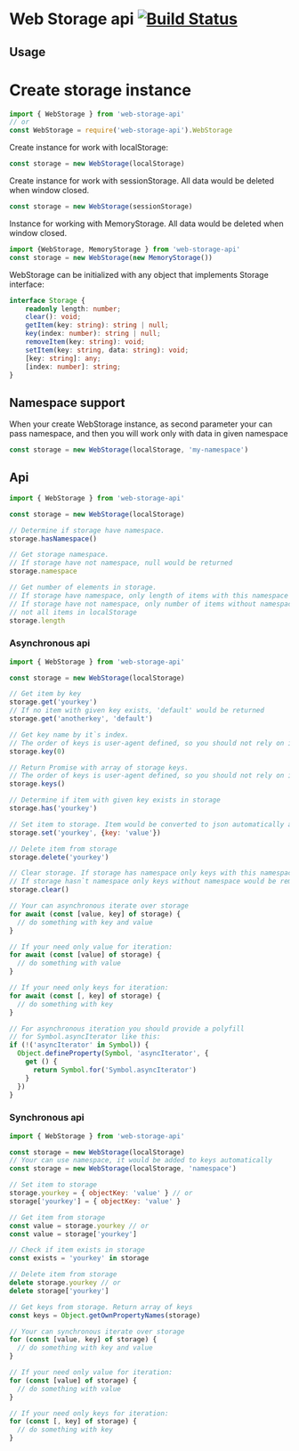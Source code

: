 # Web Storage api [![Build Status](https://travis-ci.org/noldors/web-storage-api.svg?branch=master)](https://travis-ci.org/noldors/web-storage-api)

## Usage

# Create storage instance
```js
import { WebStorage } from 'web-storage-api'
// or
const WebStorage = require('web-storage-api').WebStorage
```

Create instance for work with localStorage:
```js
const storage = new WebStorage(localStorage)
```

Create instance for work with sessionStorage. All data would be deleted when window closed.
```js
const storage = new WebStorage(sessionStorage)
```

Instance for working with MemoryStorage. All data would be deleted when window closed.
```js
import {WebStorage, MemoryStorage } from 'web-storage-api'
const storage = new WebStorage(new MemoryStorage())
```

WebStorage can be initialized with any object that implements Storage interface:
```typescript
interface Storage {
    readonly length: number;
    clear(): void;
    getItem(key: string): string | null;
    key(index: number): string | null;
    removeItem(key: string): void;
    setItem(key: string, data: string): void;
    [key: string]: any;
    [index: number]: string;
}
```

## Namespace support
When your create WebStorage instance, as second parameter your can pass namespace, and then you will work only with data in given namespace
```js
const storage = new WebStorage(localStorage, 'my-namespace')
```

## Api
```js
import { WebStorage } from 'web-storage-api'

const storage = new WebStorage(localStorage)

// Determine if storage have namespace.
storage.hasNamespace()

// Get storage namespace.
// If storage have not namespace, null would be returned
storage.namespace

// Get number of elements in storage.
// If storage have namespace, only length of items with this namespace would be return.
// If storage have not namespace, only number of items without namespace would be returned,
// not all items in localStorage
storage.length
```

### Asynchronous api
```js
import { WebStorage } from 'web-storage-api'

const storage = new WebStorage(localStorage)

// Get item by key
storage.get('yourkey')
// If no item with given key exists, 'default' would be returned
storage.get('anotherkey', 'default')

// Get key name by it`s index.
// The order of keys is user-agent defined, so you should not rely on it.
storage.key(0)

// Return Promise with array of storage keys.
// The order of keys is user-agent defined, so you should not rely on it.
storage.keys()

// Determine if item with given key exists in storage
storage.has('yourkey')

// Set item to storage. Item would be converted to json automatically and then saved
storage.set('yourkey', {key: 'value'})

// Delete item from storage
storage.delete('yourkey')

// Clear storage. If storage has namespace only keys with this namespace would be removed.
// If storage hasn`t namespace only keys without namespace would be removed
storage.clear()

// Your can asynchronous iterate over storage
for await (const [value, key] of storage) {
  // do something with key and value
}

// If your need only value for iteration:
for await (const [value] of storage) {
  // do something with value
}

// If your need only keys for iteration:
for await (const [, key] of storage) {
  // do something with key
}

// For asynchronous iteration you should provide a polyfill
// for Symbol.asyncIterator like this:
if (!('asyncIterator' in Symbol)) {
  Object.defineProperty(Symbol, 'asyncIterator', {
    get () {
      return Symbol.for('Symbol.asyncIterator')
    }
  })
}
```
### Synchronous api
```js
import { WebStorage } from 'web-storage-api'

const storage = new WebStorage(localStorage)
// Your can use namespace, it would be added to keys automatically
const storage = new WebStorage(localStorage, 'namespace')

// Set item to storage
storage.yourkey = { objectKey: 'value' } // or
storage['yourkey'] = { objectKey: 'value' }

// Get item from storage
const value = storage.yourkey // or
const value = storage['yourkey']

// Check if item exists in storage
const exists = 'yourkey' in storage

// Delete item from storage
delete storage.yourkey // or
delete storage['yourkey']

// Get keys from storage. Return array of keys
const keys = Object.getOwnPropertyNames(storage)

// Your can synchronous iterate over storage
for (const [value, key] of storage) {
  // do something with key and value
}

// If your need only value for iteration:
for (const [value] of storage) {
  // do something with value
}

// If your need only keys for iteration:
for (const [, key] of storage) {
  // do something with key
}
```
